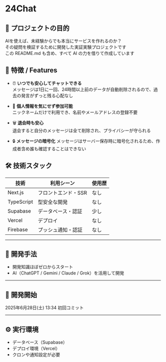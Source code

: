 # 24Chat

## 🚀 プロジェクトの目的

AIを使えば、未経験からでも本当にサービスを作れるのか？  
その疑問を検証するために開発した実証実験プロジェクトです  
この README.md も含め、すべて AI の力を借りて作成しています

## 🌟 特徴 / Features

- ⏰ **いつでも安心してチャットできる**  
  メッセージは1日に一回、24時間以上前のデータが自動削除されるので、過去の発言がずっと残る心配なし

- 👤 **個人情報を気にせず参加可能**  
  ニックネームだけで利用でき、名前やメールアドレスの登録不要

- 🗑️ **退会時も安心**  
  退会すると自分のメッセージは全て削除され、プライバシーが守られる

- 🔒 **メッセージの暗号化**
  メッセージはサーバー保存時に暗号化されるため、作成者含め誰も確認することはできない

## 🛠 技術スタック

| 技術       | 利用シーン          | 使用歴 |
| ---------- | ------------------- | ------ |
| Next.js    | フロントエンド・SSR | なし   |
| TypeScript | 型安全な開発        | なし   |
| Supabase   | データベース・認証  | 少し   |
| Vercel     | デプロイ            | なし   |
| Firebase   | プッシュ通知・認証  | なし   |

---

## 🧩 開発手法

- 開発知識ほぼゼロからスタート
- AI（ChatGPT / Gemini / Claude / Grok）を活用して開発

---

## 📅 開発開始

2025年6月28日(土) 13:34 初回コミット

---

## ⚙ 実行環境

- データベース（Supabase）
- デプロイ環境（Vercel）
- クロンや通知設定が必要
